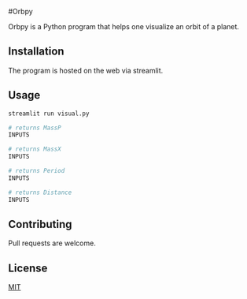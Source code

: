 #Orbpy

Orbpy is a Python program that helps one visualize an orbit of a planet.

## Installation

The program is hosted on the web via streamlit.



## Usage

```python
streamlit run visual.py

# returns MassP
INPUTS

# returns MassX
INPUTS

# returns Period
INPUTS

# returns Distance
INPUTS
```

## Contributing
Pull requests are welcome. 



## License
[MIT](https://choosealicense.com/licenses/mit/)
